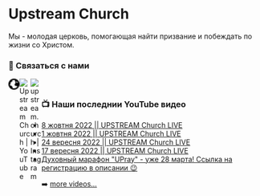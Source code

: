 # Upstream Church

Мы - молодая церковь, помогающая найти призвание и побеждать по жизни со Христом.

### 👥 Связаться с нами

[<img align="left" alt="upstream.life" width="22px" src="https://raw.githubusercontent.com/iconic/open-iconic/master/svg/globe.svg" />][website]
[<img align="left" alt="UpstreamChurch | YouTube" width="22px" src="https://cdn.jsdelivr.net/npm/simple-icons@v3/icons/youtube.svg" />][youtube]
[<img align="left" alt="upstream.church | Instagram" width="22px" src="https://cdn.jsdelivr.net/npm/simple-icons@v3/icons/instagram.svg" />][instagram]

<br />

### 📺 Наши последнии YouTube видео
<!-- YOUTUBE:START -->
- [8 жовтня 2022 || UPSTREAM Church LIVE](https://www.youtube.com/watch?v=45JoT-h3TPc)
- [1 жовтня 2022 || UPSTREAM Church LIVE](https://www.youtube.com/watch?v=h4H28KinfZ4)
- [24 вересня 2022 || UPSTREAM Church LIVE](https://www.youtube.com/watch?v=e4pbHHgwfqU)
- [17 вересня 2022 || UPSTREAM Church LIVE](https://www.youtube.com/watch?v=Ojc-ayrZ2uE)
- [Духовный марафон &quot;UPray&quot; - уже 28 марта! Ссылка на регистрацию в описании 😉](https://www.youtube.com/watch?v=ZChNvzc2Iv4)
<!-- YOUTUBE:END -->

➡️ [more videos...](https://youtube.com/UpstreamChurch)

[website]: https://upstream.life/
[youtube]: https://youtube.com/UpstreamChurch
[instagram]: https://www.instagram.com/upstream.church
